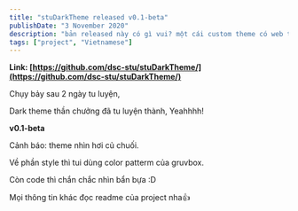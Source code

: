 ```yaml
---
title: "stuDarkTheme released v0.1-beta"
publishDate: "3 November 2020"
description: "bản released này có gì vui? một cái custom theme có web trường fancy hơn"
tags: ["project", "Vietnamese"]
---
```


**Link:
[https://github.com/dsc-stu/stuDarkTheme/](https://github.com/dsc-stu/stuDarkTheme/)**

Chụy bảy sau 2 ngày tu luyện,

Dark theme thần chưởng đã tu luyện thành, Yeahhhh!

**v0.1-beta**

Cảnh báo: theme nhìn hơi củ chuối.

Về phần style thì tui dùng color patterm của gruvbox.

Còn code thì chắn chắc nhìn bẩn bựa :D

Mọi thông tin khác đọc readme của project nha👍
